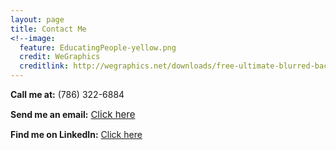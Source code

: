 ```yaml
---
layout: page
title: Contact Me
<!--image:
  feature: EducatingPeople-yellow.png
  credit: WeGraphics
  creditlink: http://wegraphics.net/downloads/free-ultimate-blurred-background-pack/ -->
---
```



**Call me at:** (786) 322-6884

**Send me an email:** <a markdown="0" style="margin-top: 40px; font-size: 15px; width: 100px; height: 30px" href="mailto:dunieskiotano.trainer@gmail.com" class="btn">Click here</a>

**Find me on LinkedIn:** [Click here](https://www.linkedin.com/in/mr-d-80249a152/)



